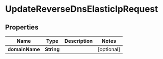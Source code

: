 

# UpdateReverseDnsElasticIpRequest


## Properties

| Name | Type | Description | Notes |
|------------ | ------------- | ------------- | -------------|
|**domainName** | **String** |  |  [optional] |



